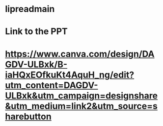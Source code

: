 # lipreadmain

# Link to the PPT
# https://www.canva.com/design/DAGDV-ULBxk/B-iaHQxEOfkuKt4AquH_ng/edit?utm_content=DAGDV-ULBxk&utm_campaign=designshare&utm_medium=link2&utm_source=sharebutton
